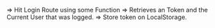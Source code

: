 => Hit Login Route using some Function
=> Retrieves an Token and the Current User that was logged.
=> Store token on LocalStorage.
